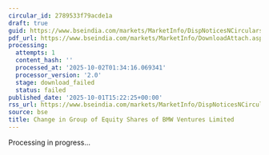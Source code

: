 ```yaml
---
circular_id: 2789533f79acde1a
draft: true
guid: https://www.bseindia.com/markets/MarketInfo/DispNoticesNCirculars.aspx?Noticeid={2E558712-B750-46E7-B817-6DC916DB509F}&noticeno=20251001-75&dt=10/01/2025&icount=75&totcount=83&flag=0
pdf_url: https://www.bseindia.com/markets/MarketInfo/DownloadAttach.aspx?id=20251001-75&attachedId=
processing:
  attempts: 1
  content_hash: ''
  processed_at: '2025-10-02T01:34:16.069341'
  processor_version: '2.0'
  stage: download_failed
  status: failed
published_date: '2025-10-01T15:22:25+00:00'
rss_url: https://www.bseindia.com/markets/MarketInfo/DispNoticesNCirculars.aspx?Noticeid={2E558712-B750-46E7-B817-6DC916DB509F}&noticeno=20251001-75&dt=10/01/2025&icount=75&totcount=83&flag=0
source: bse
title: Change in Group of Equity Shares of BMW Ventures Limited
---
```


Processing in progress...